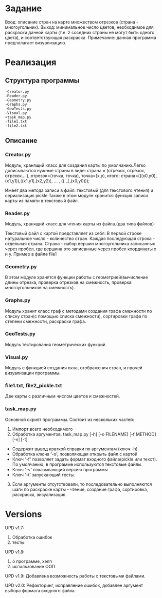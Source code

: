 Задание
=======

Вход: описание стран на карте множеством отрезков (страна - многоугольник). Выход: минимальное число цветов, необходимое для раскраски данной карты (т.е. 2 соседних страны не могут быть одного цвета), и соответствующая раскраска. Примечание: данная программа предполагает визуализацию.

Реализация
==========

Структура программы
-------------------

    -Creator.py
    -Reader.py
    -Geometry.py
    -Graphs.py
    -GeoTests.py
    -Visual.py
    +task_map.py
    -file1.txt
    -file2.txt
 
Описание
---------
 
### Creator.py
 Модуль, хранящий класс для создания карты по умолчанию.Легко дописываются нужные страны в виде: страна = (отрезок, отрезок, отрехок....), отрезок=(точка, точка), точка=(х,у), итого: страна=(((х0,у0),(х1,у1)),((х1,у1),(х2,у2)), ... , ((.,.),(х0,у0)));
 
 Имеет два метода записи в файл: текстовый (для текстового чтения) и сериализация pickle
Также в этом модуле хранится функция записи карты из памяти в текстовый файл.

### Reader.py
 Модуль, хранящий класс для чтения карты из файла.(два типа файлов)
  
  Текстовый файл с картой представляет из себя:
 В первой строке натуральное число - количество стран.
 Каждая последующая строка - отдельная страна. Страна - набор вершин многоугольника записанных через пробел, где вершина это записанные через пробел координаты х и у.
 Пример в файле file1
  
### Geometry.py
В этом модуле хранятся функции работы с геометрией(вычисление длины отрезка, проверка отрезков на смежность, проверка многоугольников на смежность).

### Graphs.py
Модуль хранит класс граф с методами создания графа смежности по списку стран(с помощью списка смежности), сортировки графа по степени смежности, раскраски графа.

### GeoTests.py
Модуль тестирования геометрических функций.

### Visual.py
Модуль с функцией создания окна, отображения стран, и прочей визуализации программы.

### file1.txt, file2_pickle.txt
Две карты с различным числом цветов и смежностей.

### task_map.py
Основной скрипт программы.
Состоит из нескольких частей:
1. Импорт всего необходимого
2. Обработка аргументов.
task_map.py [-h] [-o FILENAME] [-f METHOD] [-v] [-t]
- Содержит вывод краткой справки по аргументам (ключ -h)
- Обработка ключа '-o', позволяющая открыть файл с картой
- Ключ '-f' позволяет задать формат входного файла(pickle или текст). По умолчанию, в программе используются текстовые файлы.
- Ключ '-v' показывающий версию программы
- Ключ '-t' запускающий тесты.
3. Если аргументы отсутствовали, то последовательно выполняются шаги по раскраске карты - чтение, создание графа, сортировка, раскраска, визуализация.

Versions
========

UPD v1.7:
1. Обработка ошибок
2. тесты

UPD v1.8:
1.  о программе, хэлп
2.  использование ООП

UPD v1.9:
Добавлена возможность работы с текстовыми файлами.

UPD v2.0:
Рефакторинг, исправление ошибок, добавлен аргумент выбора формата входного файла.
